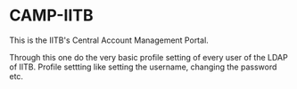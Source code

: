 # CAMP-IITB
This is the IITB's Central Account Management Portal.

Through this one do the very basic profile setting of every user of the LDAP of IITB.
Profile settting like setting the username, changing the password etc.

